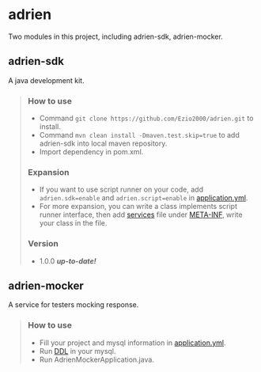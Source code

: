 # adrien

Two modules in this project, including adrien-sdk, adrien-mocker.

## adrien-sdk

A java development kit.
> ### How to use
> - Command `git clone https://github.com/Ezio2000/adrien.git` to install.
> - Command `mvn clean install -Dmaven.test.skip=true` to add adrien-sdk into local maven repository.
> - Import dependency in pom.xml.
> ### Expansion
> - If you want to use script runner on your code, add `adrien.sdk=enable` and `adrien.script=enable`
    in [application.yml](./adrien-mocker/src/main/resources/application.yml).
> - For more expansion, you can write a class implements script runner interface, then
    add [services](./adrien-sdk/src/main/resources/META-INF/services/org.adrien.sdk.runner.pojo.runner.scriptrunner.ScriptRunner)
    file under [META-INF](./adrien-sdk/src/main/resources/META-INF),
    write your class in the file.
> ### Version
> - 1.0.0 ***up-to-date!***

## adrien-mocker

A service for testers mocking response.
> ### How to use
> - Fill your project and mysql information in [application.yml](./adrien-mocker/src/main/resources/application.yml).
> - Run [DDL](./adrien-mocker/src/main/resources/DDL.sql) in your mysql.
> - Run AdrienMockerApplication.java.

